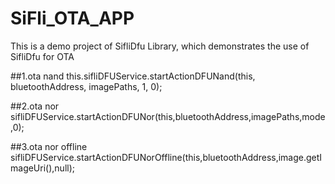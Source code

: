 # SiFli_OTA_APP
This is a demo project of SifliDfu Library, which demonstrates the use of SifliDfu for OTA

##1.ota nand
this.sifliDFUService.startActionDFUNand(this, bluetoothAddress, imagePaths, 1, 0);

##2.ota nor
sifliDFUService.startActionDFUNor(this,bluetoothAddress,imagePaths,mode,0);

##3.ota nor offline
sifliDFUService.startActionDFUNorOffline(this,bluetoothAddress,image.getImageUri(),null);
